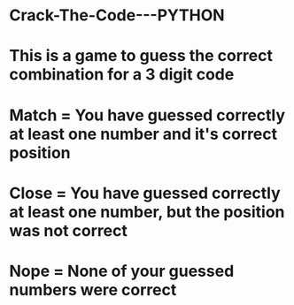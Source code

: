 # Crack-The-Code---PYTHON

# This is a game to guess the correct combination for a 3 digit code

# Match = You have guessed correctly at least one number and it's correct position
# Close = You have guessed correctly at least one number, but the position was not correct
# Nope = None of your guessed numbers were correct

